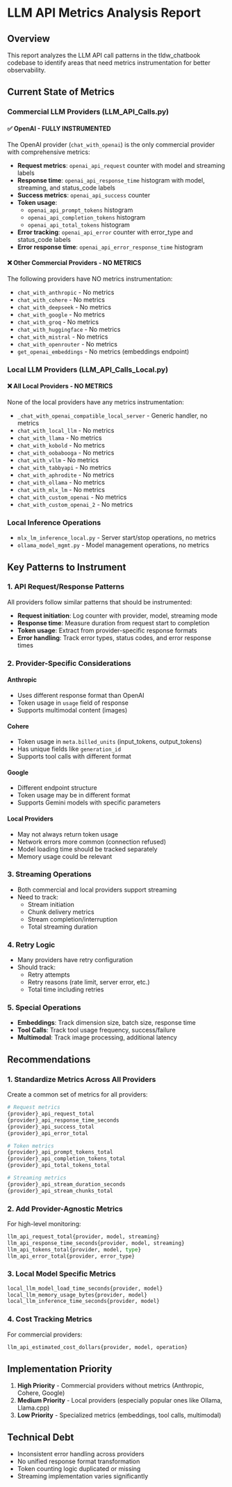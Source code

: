 # LLM API Metrics Analysis Report

## Overview
This report analyzes the LLM API call patterns in the tldw_chatbook codebase to identify areas that need metrics instrumentation for better observability.

## Current State of Metrics

### Commercial LLM Providers (LLM_API_Calls.py)

#### ✅ OpenAI - FULLY INSTRUMENTED
The OpenAI provider (`chat_with_openai`) is the only commercial provider with comprehensive metrics:
- **Request metrics**: `openai_api_request` counter with model and streaming labels
- **Response time**: `openai_api_response_time` histogram with model, streaming, and status_code labels
- **Success metrics**: `openai_api_success` counter
- **Token usage**: 
  - `openai_api_prompt_tokens` histogram
  - `openai_api_completion_tokens` histogram
  - `openai_api_total_tokens` histogram
- **Error tracking**: `openai_api_error` counter with error_type and status_code labels
- **Error response time**: `openai_api_error_response_time` histogram

#### ❌ Other Commercial Providers - NO METRICS
The following providers have NO metrics instrumentation:
- `chat_with_anthropic` - No metrics
- `chat_with_cohere` - No metrics
- `chat_with_deepseek` - No metrics
- `chat_with_google` - No metrics
- `chat_with_groq` - No metrics
- `chat_with_huggingface` - No metrics
- `chat_with_mistral` - No metrics
- `chat_with_openrouter` - No metrics
- `get_openai_embeddings` - No metrics (embeddings endpoint)

### Local LLM Providers (LLM_API_Calls_Local.py)

#### ❌ All Local Providers - NO METRICS
None of the local providers have any metrics instrumentation:
- `_chat_with_openai_compatible_local_server` - Generic handler, no metrics
- `chat_with_local_llm` - No metrics
- `chat_with_llama` - No metrics
- `chat_with_kobold` - No metrics
- `chat_with_oobabooga` - No metrics
- `chat_with_vllm` - No metrics
- `chat_with_tabbyapi` - No metrics
- `chat_with_aphrodite` - No metrics
- `chat_with_ollama` - No metrics
- `chat_with_mlx_lm` - No metrics
- `chat_with_custom_openai` - No metrics
- `chat_with_custom_openai_2` - No metrics

### Local Inference Operations
- `mlx_lm_inference_local.py` - Server start/stop operations, no metrics
- `ollama_model_mgmt.py` - Model management operations, no metrics

## Key Patterns to Instrument

### 1. API Request/Response Patterns
All providers follow similar patterns that should be instrumented:
- **Request initiation**: Log counter with provider, model, streaming mode
- **Response time**: Measure duration from request start to completion
- **Token usage**: Extract from provider-specific response formats
- **Error handling**: Track error types, status codes, and error response times

### 2. Provider-Specific Considerations

#### Anthropic
- Uses different response format than OpenAI
- Token usage in `usage` field of response
- Supports multimodal content (images)

#### Cohere
- Token usage in `meta.billed_units` (input_tokens, output_tokens)
- Has unique fields like `generation_id`
- Supports tool calls with different format

#### Google
- Different endpoint structure
- Token usage may be in different format
- Supports Gemini models with specific parameters

#### Local Providers
- May not always return token usage
- Network errors more common (connection refused)
- Model loading time should be tracked separately
- Memory usage could be relevant

### 3. Streaming Operations
- Both commercial and local providers support streaming
- Need to track:
  - Stream initiation
  - Chunk delivery metrics
  - Stream completion/interruption
  - Total streaming duration

### 4. Retry Logic
- Many providers have retry configuration
- Should track:
  - Retry attempts
  - Retry reasons (rate limit, server error, etc.)
  - Total time including retries

### 5. Special Operations
- **Embeddings**: Track dimension size, batch size, response time
- **Tool Calls**: Track tool usage frequency, success/failure
- **Multimodal**: Track image processing, additional latency

## Recommendations

### 1. Standardize Metrics Across All Providers
Create a common set of metrics for all providers:
```python
# Request metrics
{provider}_api_request_total
{provider}_api_response_time_seconds
{provider}_api_success_total
{provider}_api_error_total

# Token metrics
{provider}_api_prompt_tokens_total
{provider}_api_completion_tokens_total
{provider}_api_total_tokens_total

# Streaming metrics
{provider}_api_stream_duration_seconds
{provider}_api_stream_chunks_total
```

### 2. Add Provider-Agnostic Metrics
For high-level monitoring:
```python
llm_api_request_total{provider, model, streaming}
llm_api_response_time_seconds{provider, model, streaming}
llm_api_tokens_total{provider, model, type}
llm_api_error_total{provider, error_type}
```

### 3. Local Model Specific Metrics
```python
local_llm_model_load_time_seconds{provider, model}
local_llm_memory_usage_bytes{provider, model}
local_llm_inference_time_seconds{provider, model}
```

### 4. Cost Tracking Metrics
For commercial providers:
```python
llm_api_estimated_cost_dollars{provider, model, operation}
```

## Implementation Priority

1. **High Priority** - Commercial providers without metrics (Anthropic, Cohere, Google)
2. **Medium Priority** - Local providers (especially popular ones like Ollama, Llama.cpp)
3. **Low Priority** - Specialized metrics (embeddings, tool calls, multimodal)

## Technical Debt
- Inconsistent error handling across providers
- No unified response format transformation
- Token counting logic duplicated or missing
- Streaming implementation varies significantly